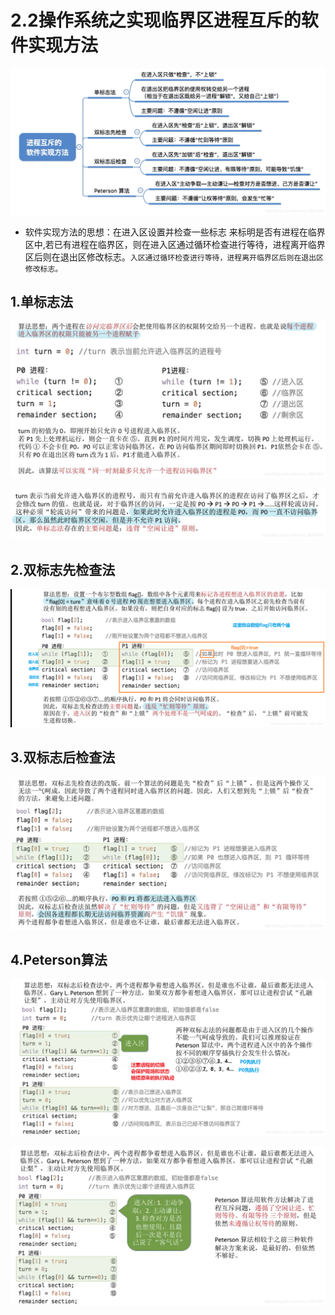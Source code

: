 # 2.2操作系统之实现临界区进程互斥的软件实现方法

![](./pictures/52f8755dfd0a415e7f2c12bdd272589d.png)

- 软件实现方法的思想：在进入区设置并检查一些标志 来标明是否有进程在临界区中,若已有进程在临界区，则在进入区通过循环检查进行等待，进程离开临界区后则在退出区修改标志。`入区通过循环检查进行等待，进程离开临界区后则在退出区修改标志。`

## 1.单标志法

![](./pictures/67164ba2874147959a5d8c8f090ea53d.png)

![](./pictures/44ef61ad15a246304e7efb4ae40e6be8.png)

## 2.双标志先检查法

![](./pictures/d79aa05dfb0229ff30f56ced130154c9.png)

## 3.双标志后检查法

![](./pictures/87ca8de55489d7e6145a7fbc95e3187d.png)

## 4.Peterson算法

![](./pictures/f2394bc57abed9ec287961ab0e45506a.png)

![](./pictures/57bc68a71ab0025e56e44ee65f71f2f7.png)